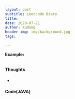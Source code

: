 ```yaml
---
layout: post
subtitle: Leetcode Diary
title: 
date: 2020-07-21
author: Xudong
header-img: img/background.jpg
tags: 

---
```



**Example:**

```
```

#### Thoughts

- 

#### Code(JAVA)

```java
```


<script type="text/javascript" src="https://xudongliuharold.github.io/js/latex-math.js?config=default"></script>

